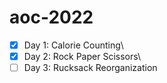 # aoc-2022




* [x] Day 1: Calorie Counting\
* [x] Day 2: Rock Paper Scissors\
* [ ] Day 3: Rucksack Reorganization
